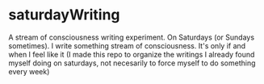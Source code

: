 # saturdayWriting
A stream of consciousness writing experiment. On Saturdays (or Sundays sometimes). I write something stream of consciousness. It's only if and when I feel like it (I made this repo to organize the writings I already found myself doing on saturdays, not necesarily to force myself to do something every week)
